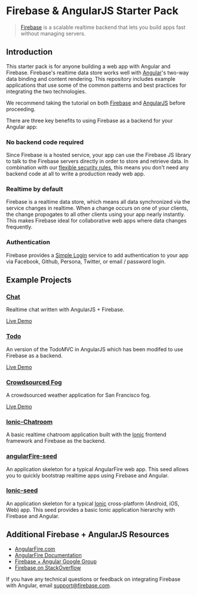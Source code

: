 # Firebase & AngularJS Starter Pack

> [Firebase](https://www.firebase.com) is a scalable realtime backend that lets you build apps fast without managing servers.

## Introduction
This starter pack is for anyone building a web app with Angular and Firebase. Firebase's realtime data store works well with [Angular](http://angularjs.org)'s two-way data binding and content rendering. This repository includes example applications that use some of the common patterns and best practices for integrating the two technologies.

We recommend taking the tutorial on both [Firebase](https://www.firebase.com/tutorial/) and [AngularJS](http://docs.angularjs.org/tutorial) before proceeding.

There are three key benefits to using Firebase as a backend for your Angular
app:

### No backend code required 

Since Firebase is a hosted service, your app can use the Firebase JS library to talk to the Firebase servers directly in order to store and retrieve data. In combination with our [flexible security rules](https://www.firebase.com/docs/security-quickstart.html), this means you don't need any backend code at all to write a production ready web app.

### Realtime by default

Firebase is a realtime data store, which means all data synchronized via the service changes in realtime. When a change occurs on one of your clients, the change propogates to all other clients using your app nearly instantly. This makes Firebase ideal for collaborative web apps where data changes frequently.

### Authentication 

Firebase provides a [Simple Login](https://www.firebase.com/docs/security/simple-login-overview.html) service to add authentication to your app via Facebook, Github, Persona, Twitter, or email / password login. 

## Example Projects

### [Chat](/Chat)

Realtime chat written with AngularJS + Firebase.

[Live Demo](http://www.angularfire.com)

### [Todo](/Todo)

An version of the TodoMVC in AngularJS which has been modifed to use Firebase as a backend. 

[Live Demo](http://todomvc.com/labs/architecture-examples/firebase-angular/)

### [Crowdsourced Fog](/Crowdsourced-fog)

A crowdsourced weather application for San Francisco fog.

[Live Demo](http://firebase.github.io/crowdsourced-fog/)

### [Ionic-Chatroom](/Ionic-Chatroom)

A basic realtime chatroom application built with the [Ionic](http://ionicframework.com/) frontend framework and Firebase as the backend.

### [angularFire-seed](/angularFire-seed)

An application skeleton for a typical AngularFire web app. This seed allows you to quickly bootstrap realtime apps using Firebase and Angular.

### [Ionic-seed](/Ionic-seed)

An application skeleton for a typical [Ionic](http://ionicframework.com/) cross-platform (Android, iOS, Web) app. This seed provides a basic Ionic application hierarchy with Firebase and Angular.

## Additional Firebase + AngularJS Resources

* [AngularFire.com](http://angularfire.com/)
* [AngularFire Documentation](http://angularfire.com/documentation.html)
* [Firebase + Angular Google Group](https://groups.google.com/forum/#!forum/firebase-angular)
* [Firebase on StackOverflow](http://stackoverflow.com/questions/tagged/firebase)

If you have any technical questions or feedback on integrating Firebase with Angular, email [support@firebase.com](mailto:support@firebase.com).
